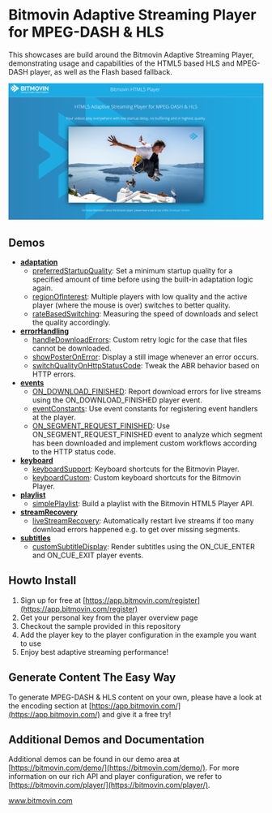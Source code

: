 # Bitmovin Adaptive Streaming Player for MPEG-DASH & HLS
This showcases are build around the Bitmovin Adaptive Streaming Player, demonstrating usage and capabilities of the HTML5 based HLS and MPEG-DASH player, as well as the Flash based fallback.

![Bitmovin Player Demo](images/background.png?style=centerme "Bitmovin HTML5 Player Demo Page")

## Demos
* [**adaptation**](adaptation/)
    * [preferredStartupQuality](adaptation/preferredStartupQuality.js): Set a minimum startup quality for a specified amount of time before using the built-in adaptation logic again.
    * [regionOfInterest](adaptation/regionOfInterest.html): Multiple players with low quality and the active player (where the mouse is over) switches to better quality.
    * [rateBasedSwitching](adaptation/rateBasedSwitching.js): Measuring the speed of downloads and select the quality accordingly.
* [**errorHandling**](errorhandling/)
    * [handleDownloadErrors](errorhandling/handleDownloadErrors.html): Custom retry logic for the case that files cannot be downloaded.
    * [showPosterOnError](errorhandling/showPosterOnError.html): Display a still image whenever an error occurs.
    * [switchQualityOnHttpStatusCode](errorhandling/switchQualityOnHttpStatusCode.html): Tweak the ABR behavior based on HTTP errors.
* [**events**](events/)
    * [ON_DOWNLOAD_FINISHED](events/onDownloadFinished.html): Report download errors for live streams using the ON_DOWNLOAD_FINISHED player event.
    * [eventConstants](events/eventConstants.html): Use event constants for registering event handlers at the player.
    * [ON_SEGMENT_REQUEST_FINISHED](events/onSegmentRequestFinished.html): Use ON_SEGMENT_REQUEST_FINISHED event to analyze which segment has been downloaded and implement custom workflows according to the HTTP status code.
* [**keyboard**](keyboard/)
   * [keyboardSupport](keyboard/keyboardSupport.html): Keyboard shortcuts for the Bitmovin Player.
   * [keyboardCustom](keyboard/keyboardCustom.html): Custom keyboard shortcuts for the Bitmovin Player.
* [**playlist**](playlist/)
    * [simplePlaylist](playlist/simplePlaylist.html): Build a playlist with the Bitmovin HTML5 Player API.
* [**streamRecovery**](streamRecovery/)
    * [liveStreamRecovery](streamRecovery/liveStreamRecovery.js): Automatically restart live streams if too many download errors happened e.g. to get over missing segments.
* [**subtitles**](subtitles/)
    * [customSubtitleDisplay](subtitles/customSubtitleDisplay.js): Render subtitles using the ON_CUE_ENTER and ON_CUE_EXIT player events.

## Howto Install

1. Sign up for free at [https://app.bitmovin.com/register](https://app.bitmovin.com/register)
2. Get your personal key from the player overview page
3. Checkout the sample provided in this repository
4. Add the player key to the player configuration in the example you want to use
5. Enjoy best adaptive streaming performance!

## Generate Content The Easy Way

To generate MPEG-DASH & HLS content on your own, please have a look at the encoding section at  [https://app.bitmovin.com/](https://app.bitmovin.com/) and give it a free try!

## Additional Demos and Documentation

Additional demos can be found in our demo area at [https://bitmovin.com/demo/](https://bitmovin.com/demo/). For more information on our rich API and player configuration, we refer to [https://bitmovin.com/player/](https://bitmovin.com/player/).

www.bitmovin.com<br>
